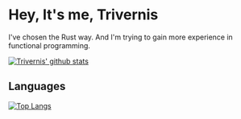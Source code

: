 # Hey, It's me, Trivernis

I've chosen the Rust way.
And I'm trying to gain more experience in functional programming.

[![Trivernis' github stats](https://github-readme-stats.vercel.app/api?username=trivernis&show_icons=true&theme=tokyonight)](https://github.com/anuraghazra/github-readme-stats)

## Languages

[![Top Langs](https://github-readme-stats.vercel.app/api/top-langs/?username=trivernis&hide=html&show_icons=true&theme=tokyonight)](https://github.com/anuraghazra/github-readme-stats)

